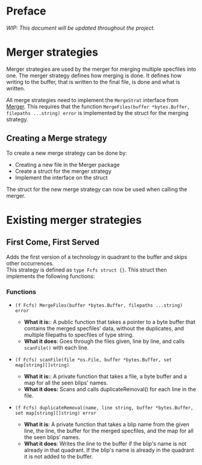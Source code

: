 # Preface

*WIP: This document will be updated throughout the project.*

# Merger strategies

Merger strategies are used by the merger for merging multiple specfiles into one. The merger strategy defines how merging is done. It defines how writing to the buffer, that is written to the final file, is done and what is written.

All merge strategies need to implement the `MergeStrat` interface from [Merger](./merger.md). This requires that the function `MergeFiles(buffer *bytes.Buffer, filepaths ...string) error` is implemented by the struct for the merging strategy. 

## Creating a Merge strategy
To create a new merge strategy can be done by:
- Creating a new file in the Merger package
- Create a struct for the merger strategy
- Implement the interface on the struct

The struct for the new merge strategy can now be used when calling the merger.

# Existing merger strategies
## First Come, First Served
Adds the first version of a technology in quadrant to the buffer and skips other occurrences.  
This strategy is defined as `type Fcfs struct {}`. This struct then implements the following functions:

### Functions
* `(f Fcfs) MergeFiles(buffer *bytes.Buffer, filepaths ...string) error`
  * **What it is:**: A public function that takes a pointer to a byte buffer that contains the merged specfiles' data, without the duplicates, and multiple filepaths to specfiles of type string.
  * **What it does**: Goes through the files given, line by line, and calls `scanFile()` with each line.

* `(f Fcfs) scanFile(file *os.File, buffer *bytes.Buffer, set map[string][]string)`
  * **What it is:**: A private function that takes a file, a byte buffer and a map for all the seen blips' names.
  * **What it does:** Scans and calls duplicateRemoval() for each line in the file.

* `(f Fcfs) duplicateRemoval(name, line string, buffer *bytes.Buffer, set map[string][]string) error`
  * **What it is**: A private function that takes a blip name from the given line, the line, the buffer for the merged specfiles, and the map for all the seen blips' names.
  * **What it does**: Writes the line to the buffer if the blip's name is not already in that quadrant. If the blip's name is already in the quadrant it is not added to the buffer.